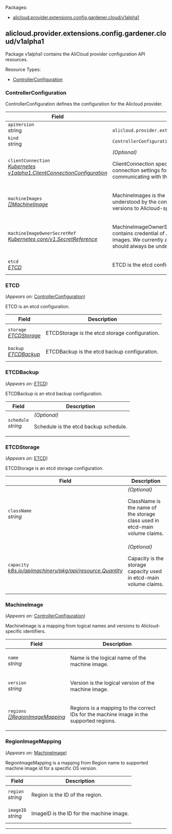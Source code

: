 <p>Packages:</p>
<ul>
<li>
<a href="#alicloud.provider.extensions.config.gardener.cloud%2fv1alpha1">alicloud.provider.extensions.config.gardener.cloud/v1alpha1</a>
</li>
</ul>
<h2 id="alicloud.provider.extensions.config.gardener.cloud/v1alpha1">alicloud.provider.extensions.config.gardener.cloud/v1alpha1</h2>
<p>
<p>Package v1alpha1 contains the AliCloud provider configuration API resources.</p>
</p>
Resource Types:
<ul><li>
<a href="#alicloud.provider.extensions.config.gardener.cloud/v1alpha1.ControllerConfiguration">ControllerConfiguration</a>
</li></ul>
<h3 id="alicloud.provider.extensions.config.gardener.cloud/v1alpha1.ControllerConfiguration">ControllerConfiguration
</h3>
<p>
<p>ControllerConfiguration defines the configuration for the Alicloud provider.</p>
</p>
<table>
<thead>
<tr>
<th>Field</th>
<th>Description</th>
</tr>
</thead>
<tbody>
<tr>
<td>
<code>apiVersion</code></br>
string</td>
<td>
<code>
alicloud.provider.extensions.config.gardener.cloud/v1alpha1
</code>
</td>
</tr>
<tr>
<td>
<code>kind</code></br>
string
</td>
<td><code>ControllerConfiguration</code></td>
</tr>
<tr>
<td>
<code>clientConnection</code></br>
<em>
<a href="https://godoc.org/k8s.io/component-base/config/v1alpha1#ClientConnectionConfiguration">
Kubernetes v1alpha1.ClientConnectionConfiguration
</a>
</em>
</td>
<td>
<em>(Optional)</em>
<p>ClientConnection specifies the kubeconfig file and client connection
settings for the proxy server to use when communicating with the apiserver.</p>
</td>
</tr>
<tr>
<td>
<code>machineImages</code></br>
<em>
<a href="#alicloud.provider.extensions.config.gardener.cloud/v1alpha1.MachineImage">
[]MachineImage
</a>
</em>
</td>
<td>
<p>MachineImages is the list of machine images that are understood by the controller. It maps
logical names and versions to Alicloud-specific identifiers.</p>
</td>
</tr>
<tr>
<td>
<code>machineImageOwnerSecretRef</code></br>
<em>
<a href="https://kubernetes.io/docs/reference/generated/kubernetes-api/v1.15/#secretreference-v1-core">
Kubernetes core/v1.SecretReference
</a>
</em>
</td>
<td>
<p>MachineImageOwnerSecretRef is the secret reference which contains credential of AliCloud subaccount for customized images.
We currently assume multiple customized images should always be under this account.</p>
</td>
</tr>
<tr>
<td>
<code>etcd</code></br>
<em>
<a href="#alicloud.provider.extensions.config.gardener.cloud/v1alpha1.ETCD">
ETCD
</a>
</em>
</td>
<td>
<p>ETCD is the etcd configuration.</p>
</td>
</tr>
</tbody>
</table>
<h3 id="alicloud.provider.extensions.config.gardener.cloud/v1alpha1.ETCD">ETCD
</h3>
<p>
(<em>Appears on:</em>
<a href="#alicloud.provider.extensions.config.gardener.cloud/v1alpha1.ControllerConfiguration">ControllerConfiguration</a>)
</p>
<p>
<p>ETCD is an etcd configuration.</p>
</p>
<table>
<thead>
<tr>
<th>Field</th>
<th>Description</th>
</tr>
</thead>
<tbody>
<tr>
<td>
<code>storage</code></br>
<em>
<a href="#alicloud.provider.extensions.config.gardener.cloud/v1alpha1.ETCDStorage">
ETCDStorage
</a>
</em>
</td>
<td>
<p>ETCDStorage is the etcd storage configuration.</p>
</td>
</tr>
<tr>
<td>
<code>backup</code></br>
<em>
<a href="#alicloud.provider.extensions.config.gardener.cloud/v1alpha1.ETCDBackup">
ETCDBackup
</a>
</em>
</td>
<td>
<p>ETCDBackup is the etcd backup configuration.</p>
</td>
</tr>
</tbody>
</table>
<h3 id="alicloud.provider.extensions.config.gardener.cloud/v1alpha1.ETCDBackup">ETCDBackup
</h3>
<p>
(<em>Appears on:</em>
<a href="#alicloud.provider.extensions.config.gardener.cloud/v1alpha1.ETCD">ETCD</a>)
</p>
<p>
<p>ETCDBackup is an etcd backup configuration.</p>
</p>
<table>
<thead>
<tr>
<th>Field</th>
<th>Description</th>
</tr>
</thead>
<tbody>
<tr>
<td>
<code>schedule</code></br>
<em>
string
</em>
</td>
<td>
<em>(Optional)</em>
<p>Schedule is the etcd backup schedule.</p>
</td>
</tr>
</tbody>
</table>
<h3 id="alicloud.provider.extensions.config.gardener.cloud/v1alpha1.ETCDStorage">ETCDStorage
</h3>
<p>
(<em>Appears on:</em>
<a href="#alicloud.provider.extensions.config.gardener.cloud/v1alpha1.ETCD">ETCD</a>)
</p>
<p>
<p>ETCDStorage is an etcd storage configuration.</p>
</p>
<table>
<thead>
<tr>
<th>Field</th>
<th>Description</th>
</tr>
</thead>
<tbody>
<tr>
<td>
<code>className</code></br>
<em>
string
</em>
</td>
<td>
<em>(Optional)</em>
<p>ClassName is the name of the storage class used in etcd-main volume claims.</p>
</td>
</tr>
<tr>
<td>
<code>capacity</code></br>
<em>
<a href="https://godoc.org/k8s.io/apimachinery/pkg/api/resource#Quantity">
k8s.io/apimachinery/pkg/api/resource.Quantity
</a>
</em>
</td>
<td>
<em>(Optional)</em>
<p>Capacity is the storage capacity used in etcd-main volume claims.</p>
</td>
</tr>
</tbody>
</table>
<h3 id="alicloud.provider.extensions.config.gardener.cloud/v1alpha1.MachineImage">MachineImage
</h3>
<p>
(<em>Appears on:</em>
<a href="#alicloud.provider.extensions.config.gardener.cloud/v1alpha1.ControllerConfiguration">ControllerConfiguration</a>)
</p>
<p>
<p>MachineImage is a mapping from logical names and versions to Alicloud-specific identifiers.</p>
</p>
<table>
<thead>
<tr>
<th>Field</th>
<th>Description</th>
</tr>
</thead>
<tbody>
<tr>
<td>
<code>name</code></br>
<em>
string
</em>
</td>
<td>
<p>Name is the logical name of the machine image.</p>
</td>
</tr>
<tr>
<td>
<code>version</code></br>
<em>
string
</em>
</td>
<td>
<p>Version is the logical version of the machine image.</p>
</td>
</tr>
<tr>
<td>
<code>regions</code></br>
<em>
<a href="#alicloud.provider.extensions.config.gardener.cloud/v1alpha1.RegionImageMapping">
[]RegionImageMapping
</a>
</em>
</td>
<td>
<p>Regions is a mapping to the correct IDs for the machine image in the supported regions.</p>
</td>
</tr>
</tbody>
</table>
<h3 id="alicloud.provider.extensions.config.gardener.cloud/v1alpha1.RegionImageMapping">RegionImageMapping
</h3>
<p>
(<em>Appears on:</em>
<a href="#alicloud.provider.extensions.config.gardener.cloud/v1alpha1.MachineImage">MachineImage</a>)
</p>
<p>
<p>RegionImageMapping is a mapping from Region name to supported machine image id for a specific OS version.</p>
</p>
<table>
<thead>
<tr>
<th>Field</th>
<th>Description</th>
</tr>
</thead>
<tbody>
<tr>
<td>
<code>region</code></br>
<em>
string
</em>
</td>
<td>
<p>Region is the ID of the region.</p>
</td>
</tr>
<tr>
<td>
<code>imageID</code></br>
<em>
string
</em>
</td>
<td>
<p>ImageID is the ID for the machine image.</p>
</td>
</tr>
</tbody>
</table>
<hr/>
